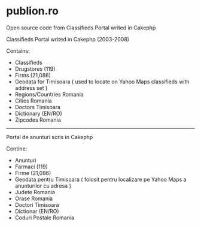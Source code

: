 publion.ro
==========

Open source code from Classifieds Portal writed in Cakephp

Classifieds Portal writed in Cakephp (2003-2008)

Contains:

- Classifieds
- Drugstores (119)
- Firms (21,086)
- Geodata for Timisoara ( used to locate on Yahoo Maps classifieds with address set )
- Regions/Countries Romania
- Cities Romania
- Doctors Timisoara
- Dictionary (EN/RO)
- Zipcodes Romania

------------------------------
Portal de anunturi scris in Cakephp

Contine:

- Anunturi
- Farmaci (119)
- Firme (21,086)
- Geodata pentru Timisoara ( folosit pentru localizare pe Yahoo Maps a anunturilor cu adresa )
- Judete Romania
- Orase Romania
- Doctori Timisoara
- Dictionar (EN/RO)
- Coduri Postale Romania
